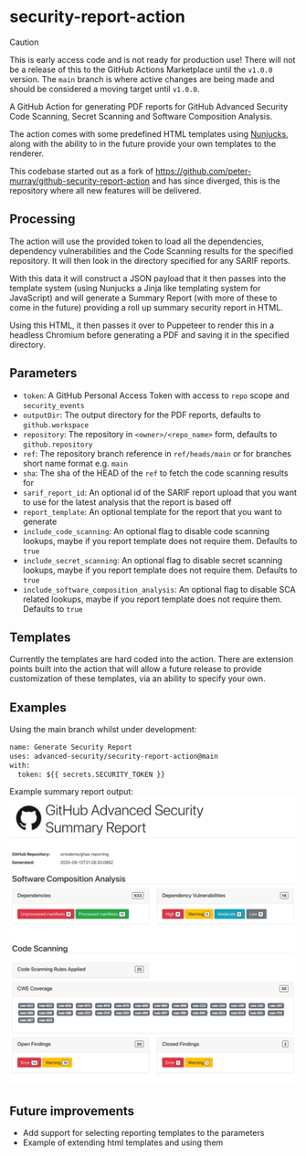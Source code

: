 # security-report-action

> [!CAUTION]
> This is early access code and is not ready for production use! There will not be a release of this to the GitHub Actions Marketplace until the `v1.0.0` version. The `main` branch is where active changes are being made and should be considered a moving target until `v1.0.0`.


A GitHub Action for generating PDF reports for GitHub Advanced Security Code Scanning, Secret Scanning and Software Composition Analysis.

The action comes with some predefined HTML templates using [Nunjucks](https://mozilla.github.io/nunjucks/templating.html),
along with the ability to in the future provide your own templates to the renderer.

This codebase started out as a fork of https://github.com/peter-murray/github-security-report-action and has since diverged, this is the repository where all new features will be delivered.


## Processing

The action will use the provided token to load all the dependencies, dependency vulnerabilities and the Code Scanning results for the specified repository. It will then look in the directory specified for any SARIF reports.

With this data it will construct a JSON payload that it then passes into the template system (using Nunjucks a Jinja like templating system for JavaScript) and will generate a Summary Report (with more of these to come in the future) providing a roll up summary security report in HTML.

Using this HTML, it then passes it over to Puppeteer to render this in a headless Chromium before generating a PDF and saving it in the specified directory.


## Parameters

* `token`: A GitHub Personal Access Token with access to `repo` scope and `security_events`
* `outputDir`: The output directory for the PDF reports, defaults to `github.workspace`
* `repository`: The repository in `<owner>/<repo_name>` form, defaults to `github.repository`
* `ref`: The repository branch reference in `ref/heads/main` or for branches short name format e.g. `main`
* `sha`: The sha of the HEAD of the `ref` to fetch the code scanning results for
* `sarif_report_id`: An optional id of the SARIF report upload that you want to use for the latest analysis that the report is based off
* `report_template`: An optional template for the report that you want to generate
* `include_code_scanning`: An optional flag to disable code scanning lookups, maybe if you report template does not require them. Defaults to `true`
* `include_secret_scanning`: An optional flag to disable secret scanning lookups, maybe if you report template does not require them. Defaults to `true`
* `include_software_composition_analysis`: An optional flag to disable SCA related lookups, maybe if you report template does not require them. Defaults to `true`


## Templates

Currently the templates are hard coded into the action. There are extension points built into the action that will allow
a future release to provide customization of these templates, via an ability to specify your own.


## Examples

Using the main branch whilst under development:
```
name: Generate Security Report
uses: advanced-security/security-report-action@main
with:
  token: ${{ secrets.SECURITY_TOKEN }}
```

Example summary report output:
![Example summary report](docs/images/summary_report_example.png)


## Future improvements

* Add support for selecting reporting templates to the parameters
* Example of extending html templates and using them

